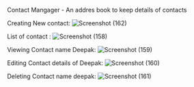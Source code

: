 Contact Mangager - An addres book to keep details of contacts


Creating New contact:
![Screenshot (162)](https://user-images.githubusercontent.com/56516343/165803430-20ed5eaa-96f0-4718-8ef9-c7a1363eed02.png)

List of contact :
![Screenshot (158)](https://user-images.githubusercontent.com/56516343/165802771-2b9f3b80-e1a1-475c-9e87-2468e9cecdc4.png)

Viewing Contact name Deepak:
![Screenshot (159)](https://user-images.githubusercontent.com/56516343/165803229-b12f8211-80bf-4040-a2e4-3e03f4e4e5c7.png)

Editing Contact details of Deepak:
![Screenshot (160)](https://user-images.githubusercontent.com/56516343/165803325-b3052b40-3aad-4492-a08a-3a18a4c1f667.png)

Deleting Contact name deepak:
![Screenshot (161)](https://user-images.githubusercontent.com/56516343/165803509-1cd4ba1f-dba6-475f-83ca-af0fdaa94635.png)
